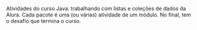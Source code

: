 Atividades do curso Java: trabalhando com listas e coleções de dados da Alura. Cada pacote é uma (ou várias) atividade de um módulo.
No final, tem o desafio que termina o curso.
